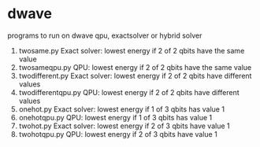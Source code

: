 # dwave
programs to run on dwave qpu, exactsolver or hybrid solver

1. twosame.py          Exact solver: lowest energy if 2 of 2 qbits have the same value
2. twosameqpu.py       QPU:          lowest energy if 2 of 2 qbits have the same value
3. twodifferent.py     Exact solver: lowest energy if 2 of 2 qbits have different values
4. twodifferentqpu.py  QPU:          lowest energy if 2 of 2 qbits have different values
5. onehot.py           Exact solver: lowest energy if 1 of 3 qbits has value 1
6. onehotqpu.py        QPU:          lowest energy if 1 of 3 qbits has value 1
7. twohot.py           Exact solver: lowest energy if 2 of 3 qbits have value 1
8. twohotqpu.py        QPU:          lowest energy if 2 of 3 qbits have value 1
